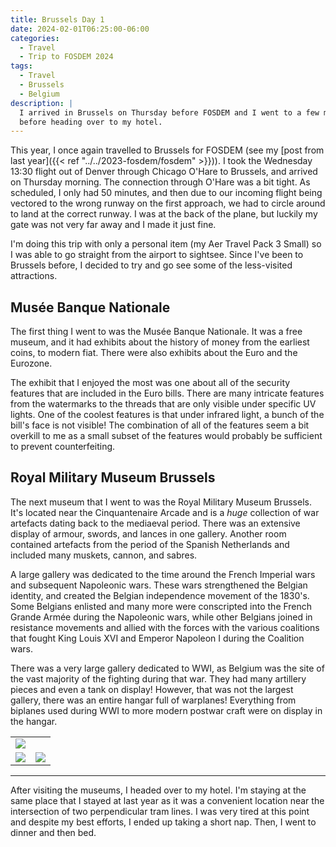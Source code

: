 ```yaml
---
title: Brussels Day 1
date: 2024-02-01T06:25:00-06:00
categories:
  - Travel
  - Trip to FOSDEM 2024
tags:
  - Travel
  - Brussels
  - Belgium
description: |
  I arrived in Brussels on Thursday before FOSDEM and I went to a few museums
  before heading over to my hotel.
---
```


This year, I once again travelled to Brussels for FOSDEM (see my [post from last
year]({{< ref "../../2023-fosdem/fosdem" >}})). I took the Wednesday 13:30
flight out of Denver through Chicago O'Hare to Brussels, and arrived on Thursday
morning. The connection through O'Hare was a bit tight. As scheduled, I only had
50 minutes, and then due to our incoming flight being vectored to the wrong
runway on the first approach, we had to circle around to land at the correct
runway. I was at the back of the plane, but luckily my gate was not very far
away and I made it just fine.

I'm doing this trip with only a personal item (my Aer Travel Pack 3 Small) so I
was able to go straight from the airport to sightsee. Since I've been to
Brussels before, I decided to try and go see some of the less-visited
attractions.

## Musée Banque Nationale

The first thing I went to was the Musée Banque Nationale. It was a free museum,
and it had exhibits about the history of money from the earliest coins, to
modern fiat. There were also exhibits about the Euro and the Eurozone.

The exhibit that I enjoyed the most was one about all of the security features
that are included in the Euro bills. There are many intricate features from the
watermarks to the threads that are only visible under specific UV lights. One of
the coolest features is that under infrared light, a bunch of the bill's face is
not visible! The combination of all of the features seem a bit overkill to me as
a small subset of the features would probably be sufficient to prevent
counterfeiting.

## Royal Military Museum Brussels

The next museum that I went to was the Royal Military Museum Brussels. It's
located near the Cinquantenaire Arcade and is a _huge_ collection of war
artefacts dating back to the mediaeval period. There was an extensive display of
armour, swords, and lances in one gallery. Another room contained artefacts from
the period of the Spanish Netherlands and included many muskets, cannon, and
sabres.

A large gallery was dedicated to the time around the French Imperial wars and
subsequent Napoleonic wars. These wars strengthened the Belgian identity, and
created the Belgian independence movement of the 1830's. Some Belgians enlisted
and many more were conscripted into the French Grande Armée during the
Napoleonic wars, while other Belgians joined in resistance movements and allied
with the forces with the various coalitions that fought King Louis XVI and
Emperor Napoleon I during the Coalition wars.

There was a very large gallery dedicated to WWI, as Belgium was the site of the
vast majority of the fighting during that war. They had many artillery pieces
and even a tank on display! However, that was not the largest gallery, there was
an entire hangar full of warplanes! Everything from biplanes used during WWI to
more modern postwar craft were on display in the hangar.

<table class="gallery">
  <tr>
    <td colspan="2">
      <a href="./images/planes.jpg" target="_blank">
        <img src="./images/planes.jpg" />
      </a>
    </td>
  </tr>
  <tr>
    <td>
      <a href="./images/napoleonic.jpg" target="_blank">
        <img src="./images/napoleonic.jpg" />
      </a>
    </td>
    <td>
      <a href="./images/armour.jpg" target="_blank">
        <img src="./images/armour.jpg" />
      </a>
    </td>
  </tr>
</table>

---

After visiting the museums, I headed over to my hotel. I'm staying at the same
place that I stayed at last year as it was a convenient location near the
intersection of two perpendicular tram lines. I was very tired at this point and
despite my best efforts, I ended up taking a short nap. Then, I went to dinner
and then bed.
